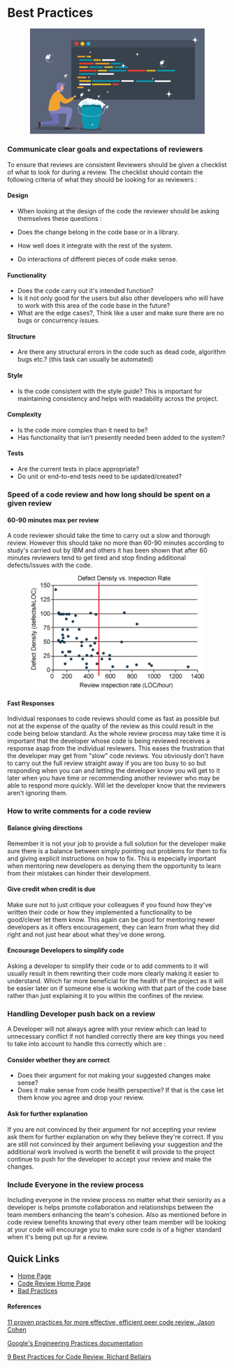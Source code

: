 # Best Practices 

 <p align="center">
<img src="Images/cleancodereview.png" alt="Clean code" width="400">
</p>

### Communicate clear goals and expectations of reviewers  
 To ensure that reviews are consistent Reviewers should be given a checklist of what to look for during a review. The checklist should contain the following criteria of what they should be looking for as reviewers :

 #### Design 
* When looking at the design of the code the reviewer should be asking themselves these questions :

 * Does the change belong in the code base or in a library.
 * How well does it integrate with the rest of the system.
 * Do interactions of different pieces of code make sense.

 #### Functionality 
 * Does the code carry out it's intended function?
 * Is it not only good for the users but also other developers who will have to work with this area of the code base in the future?
 * What are the edge cases?, Think like a user and make sure there are no bugs or concurrency issues.

 #### Structure
* Are there any structural errors in the code such as dead code, algorithm bugs etc.? (this task can usually be automated)

 #### Style 
* Is the code consistent with the style guide? 
 This is important for maintaining consistency and helps with readability across the project.

 #### Complexity 
* Is the code more complex than it need to be?
* Has functionality that isn't presently needed been added to the system?

 #### Tests 
* Are the current tests in place appropriate?
* Do unit or end-to-end tests need to be updated/created?


### Speed of a code review and how long should be spent on a given review
 
 #### 60-90 minutes max per review
 A code reviewer should take the time to carry out a slow and thorough review. However this should take no more than 60-90 minutes according to study's carried out by IBM and others it has been shown that after 60 minutes reviewers tend to get tired and stop finding additional defects/issues with the code.

 <p align="center">
<img src="Images/linesofcodegraph.gif" alt="Defects Density vs Lines of code per hour" width="400">
</p>

 #### Fast Responses
 Individual responses to code reviews should come as fast as possible but not at the expense of the quality of the review as this could result in the code being below standard. As the whole review process may take time it is important that the developer whose code is being reviewed receives a response asap from the individual reviewers. This eases the frustration that the developer may get from "slow" code reviews. You obviously don't have to carry out the full review straight away if you are too busy to so but responding when you can and letting the developer know you will get to it later when you have time or recommending another reviewer who may be able to respond more quickly. Will let the developer know that the reviewers aren't ignoring them.

### How to write comments for a code review
  
  #### Balance giving directions
  Remember it is not your job to provide a full solution for the developer make sure there is a balance between simply pointing out problems for them to fix and giving explicit instructions on how to fix. This is especially important when mentoring new developers as denying them the opportunity to learn from their mistakes can hinder their development.

  #### Give credit when credit is due
  Make sure not to just critique your colleagues if you found how they've written their code or how they implemented a functionality to be good/clever let them know. This again can be good for mentoring newer developers as it offers encouragement, they can learn from what they did right and not just hear about what they've done wrong.

  #### Encourage Developers to simplify code
  Asking a developer to simplify their code or to add comments to it will usually result in them rewriting their code more clearly making it easier to understand. Which far more beneficial for the health of the project as it will be easier later on if someone else is working with that part of the code base rather than just explaining it to you within the confines of the review.


### Handling Developer push back on a review
A Developer will not always agree with your review which can lead to unnecessary conflict if not handled correctly there are key things you need to take into account to handle this correctly which are :

 #### Consider whether they are correct
  * Does their argument for not making your suggested changes make sense?
  * Does it make sense from code health perspective?
  If that is the case let them know you agree and drop your review.

 #### Ask for further explanation  
 If you are not convinced by their argument for not accepting your review ask them for further explanation on why they believe they're correct. If you are still not convinced by their argument believing your suggestion and the additional work involved is worth the benefit it will provide to the project continue to push for the developer to accept your review and make the changes.

### Include Everyone in the review process
Including everyone in the review process no matter what their seniority as a developer is helps promote collaboration and relationships between the team members enhancing the team's cohesion. Also as mentioned before in code review benefits knowing that every other team member will be looking at your code will encourage you to make sure code is of a higher standard when it's being put up for a review.


 ## Quick Links
  * [Home Page](../README.md)
  * [Code Review Home Page](CodeReviews.md)
  * [Bad Practices](CRBP.md)
  



#### References

[11 proven practices for more effective, efficient peer code review, Jason Cohen](https://www.ibm.com/developerworks/rational/library/11-proven-practices-for-peer-review/)

[Google's Engineering Practices documentation](https://google.github.io/eng-practices/review/)

[9 Best Practices for Code Review, Richard Bellairs](https://www.perforce.com/blog/qac/9-best-practices-for-code-review)
